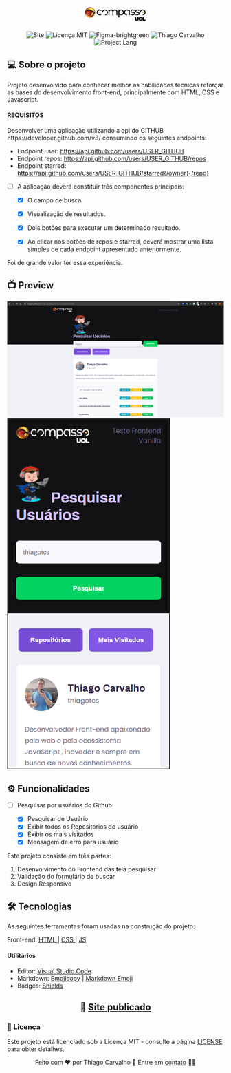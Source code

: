 <p align="center"><img src="https://github.com/thiagotcs/desafio-compasso-uol/blob/master/assets/images/png/logo-compasso-home.png"></p>

<p align = "center">
    <img src = "https://img.shields.io/badge/Site-CompassoUol-red" alt= "Site">
    <img src = "https://img.shields.io/badge/License-MIT-blue.svg" alt = "Licença MIT">
    <img src = "https://img.shields.io/badge/Layout%20preview-Figma-brightgreen" alt = "Figma-brightgreen">
    <img src = "https://img.shields.io/badge/Made%20by-Thiago%20Carvalho-orange" alt = "Thiago Carvalho">
       <img src = "https://img.shields.io/badge/Project%20Lang-Portugueses%20BR-green" alt = "Project Lang">


  </a>
</p>

## :computer: Sobre o projeto

Projeto desenvolvido para conhecer melhor as habilidades técnicas reforçar as bases do desenvolvimento front-end, principalmente com HTML, CSS e Javascript.

#### REQUISITOS
<p> Desenvolver uma aplicação utilizando a api do GITHUB https://developer.github.com/v3/ consumindo os seguintes endpoints:</p>

 - Endpoint user: https://api.github.com/users/USER_GITHUB
 - Endpoint repos: https://api.github.com/users/USER_GITHUB/repos
 - Endpoint starred: https://api.github.com/users/USER_GITHUB/starred{/owner}{/repo}

- [ ] A aplicação deverá constituir três componentes principais:</p>

  - [x] O campo de busca.
  - [x] Visualização de resultados.
  - [x] Dois botões para executar um determinado resultado.
  - [x] Ao clicar nos botões de repos e starred, deverá mostrar uma lista simples de cada endpoint apresentado anteriormente.


Foi de grande valor ter essa experiência.

## 📺 Preview

<img src="https://github.com/thiagotcs/desafio-api-compasso-uol/blob/master/public/images/print-desk.PNG"> <img src="https://github.com/thiagotcs/desafio-api-compasso-uol/blob/master/public/images/print-mobile.PNG" >

## ⚙️ Funcionalidades

- [ ] Pesquisar por usuários do Github:

  - [x] Pesquisar de Usuário
  - [x] Exibir todos os Repositorios do usuário  
  - [x] Exibir os mais visitados
  - [x] Mensagem de erro para usuário

<p>
Este projeto consiste em três partes:
</p>

1. Desenvolvimento do Frontend das tela pesquisar
2. Validação do formulário de buscar
3. Design Responsivo



## 🛠 Tecnologias

<p>
As seguintes ferramentas foram usadas na construção do projeto:
</p>
<p>
Front-end: <a href="https://developer.mozilla.org/pt-BR/docs/Web/HTML"> HTML </a> | <a href="https://developer.mozilla.org/pt-BR/docs/Web/CSS"> CSS </a> | <a href="https://developer.mozilla.org/pt-BR/docs/Web/JavaScript"> JS </a>
</p>

#### Utilitários

- Editor: <a href="https://code.visualstudio.com/">Visual Studio Code</a>
- Markdown: <a href="https://www.emojicopy.com/">Emojicopy</a> | <a href="https://gist.github.com/rxaviers/7360908">Markdown Emoji</a>
- Badges: <a href="https://shields.io/">Shields</a>

## <p align = "center"> 🚀 <a href="https://thiagotcs.github.io/desafio-api-compasso-uol/src/views/index.html" target="_blank">Site publicado</a></p>

### 📝 Licença

Este projeto está licenciado sob a Licença MIT - consulte a página [LICENSE](https://opensource.org/licenses/MIT) para obter detalhes.

<p align = "center">
Feito com ❤️ por Thiago Carvalho 👋 Entre em <a href="https://www.linkedin.com/in/thiagocarvalhofrontend/">contato</a> 👨‍💻
</p>
